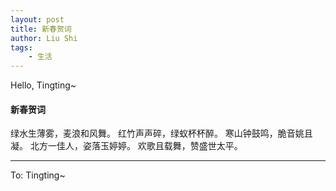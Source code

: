 ```yaml
---
layout: post
title: 新春贺词
author: Liu Shi
tags:
    - 生活
---
```


Hello, Tingting~

<h4>新春贺词</h4>

绿水生薄雾，麦浪和风舞。
红竹声声碎，绿蚁杯杯醉。
寒山钟鼓鸣，脆音姚且凝。
北方一佳人，姿落玉婷婷。
欢歌且载舞，赞盛世太平。

<hr>

To: Tingting~